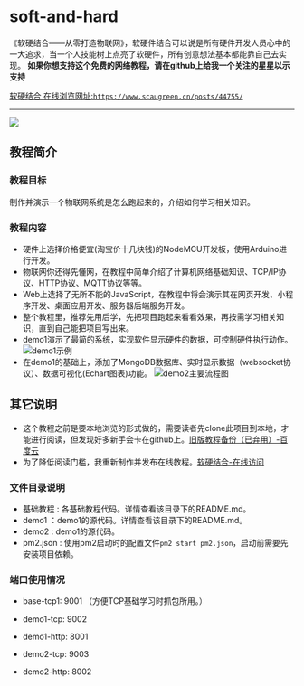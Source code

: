 # soft-and-hard
《软硬结合——从零打造物联网》，软硬件结合可以说是所有硬件开发人员心中的一大追求，当一个人技能树上点亮了软硬件，所有创意想法基本都能靠自己去实现。 __如果你想支持这个免费的网络教程，请在github上给我一个关注的星星以示支持__


[软硬结合 在线浏览网址:`https://www.scaugreen.cn/posts/44755/`](https://www.scaugreen.cn/posts/44755/)

---

![](http://ww1.sinaimg.cn/large/005BIQVbgy1fz6du0ubg4j31hc0q27a9.jpg)

## 教程简介
### 教程目标
制作并演示一个物联网系统是怎么跑起来的，介绍如何学习相关知识。
### 教程内容
- 硬件上选择价格便宜(淘宝价十几块钱)的NodeMCU开发板，使用Arduino进行开发。
- 物联网你还得先懂网，在教程中简单介绍了计算机网络基础知识、TCP/IP协议、HTTP协议、MQTT协议等等。
- Web上选择了无所不能的JavaScript，在教程中将会演示其在网页开发、小程序开发、桌面应用开发、服务器后端服务开发。
- 整个教程里，推荐先用后学，先把项目跑起来看看效果，再按需学习相关知识，直到自己能把项目写出来。
- demo1演示了最简的系统，实现软件显示硬件的数据，可控制硬件执行动作。
![demo1示例](http://ww1.sinaimg.cn/large/005BIQVbgy1fwstl5y6srj30il0950tp.jpg)
- 在demo1的基础上，添加了MongoDB数据库、实时显示数据（websocket协议）、数据可视化(Echart图表)功能。
![demo2主要流程图](http://ww1.sinaimg.cn/large/005BIQVbgy1fz5028sx4uj30qo0aj75r.jpg)

## 其它说明
- 这个教程之前是要本地浏览的形式做的，需要读者先clone此项目到本地，才能进行阅读，但发现好多新手会卡在github上。[旧版教程备份（已弃用）-百度云](https://pan.baidu.com/s/1TcUtfI5hFedj_RL6j8QacQ)
- 为了降低阅读门槛，我重新制作并发布在线教程。[软硬结合-在线访问](https://www.scaugreen.cn/posts/44755/)

### 文件目录说明
- 基础教程 : 各基础教程代码。详情查看该目录下的README.md。
- demo1 ：demo1的源代码。详情查看该目录下的README.md。
- demo2 : demo1的源代码。
- pm2.json : 使用pm2启动时的配置文件`pm2 start pm2.json`，启动前需要先安装项目依赖。

### 端口使用情况
- base-tcp1: 9001 （方便TCP基础学习时抓包所用。）

- demo1-tcp: 9002
- demo1-http: 8001

- demo2-tcp: 9003
- demo2-http: 8002
<!-- 因为微信小程序正式发布后通信是需要SSL证书，所以申请了证书并在nginx进行了配置，可访问[https://sh.scaugreen.cn](https://sh.scaugreen.cn) -->

